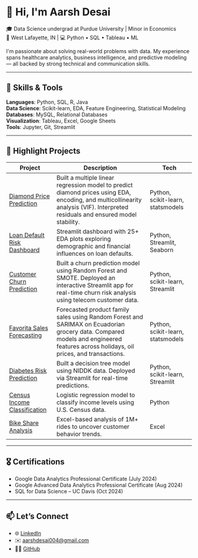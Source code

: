 # 👋 Hi, I'm Aarsh Desai

🎓 Data Science undergrad at Purdue University | Minor in Economics  
📍 West Lafayette, IN | 💻 Python • SQL • Tableau • ML  

I'm passionate about solving real-world problems with data. My experience spans healthcare analytics, business intelligence, and predictive modeling — all backed by strong technical and communication skills.

---

## 🔧 Skills & Tools
**Languages**: Python, SQL, R, Java  
**Data Science**: Scikit-learn, EDA, Feature Engineering, Statistical Modeling  
**Databases**: MySQL, Relational Databases  
**Visualization**: Tableau, Excel, Google Sheets  
**Tools**: Jupyter, Git, Streamlit

---

## 📁 Highlight Projects

| Project | Description | Tech |
|--------|-------------|------|
| [Diamond Price Prediction](https://github.com/aarshdesai-ds/diamond-price-prediction) | Built a multiple linear regression model to predict diamond prices using EDA, encoding, and multicollinearity analysis (VIF). Interpreted residuals and ensured model stability. | Python, scikit-learn, statsmodels |
| [Loan Default Risk Dashboard](https://github.com/aarshdesai-ds/loan-risk-dashboard) | Streamlit dashboard with 25+ EDA plots exploring demographic and financial influences on loan defaults. | Python, Streamlit, Seaborn |
| [Customer Churn Prediction](https://github.com/aarshdesai-ds/churn-prediction) | Built a churn prediction model using Random Forest and SMOTE. Deployed an interactive Streamlit app for real-time churn risk analysis using telecom customer data. | Python, scikit-learn, Streamlit |
| [Favorita Sales Forecasting](https://github.com/aarshdesai-ds/favorita-sales-forecasting) | Forecasted product family sales using Random Forest and SARIMAX on Ecuadorian grocery data. Compared models and engineered features across holidays, oil prices, and transactions. | Python, scikit-learn, statsmodels |
| [Diabetes Risk Prediction](https://github.com/aarshdesai-ds/diabetes-prediction) | Built a decision tree model using NIDDK data. Deployed via Streamlit for real-time predictions. | Python, scikit-learn, Streamlit |
| [Census Income Classification](https://github.com/aarshdesai-ds/census-income-logistic-regression) | Logistic regression model to classify income levels using U.S. Census data. | Python |
| [Bike Share Analysis](https://github.com/aarshdesai-ds/cyclistic-bike-usage-analysis) | Excel-based analysis of 1M+ rides to uncover customer behavior trends. | Excel |

---

## 🎖 Certifications
- Google Data Analytics Professional Certificate (July 2024)
- Google Advanced Data Analytics Professional Certificate (Aug 2024)
- SQL for Data Science – UC Davis (Oct 2024)

---

## 📫 Let’s Connect
- 🌐 [LinkedIn](https://www.linkedin.com/in/aarsh-desai-5953b0277/)
- ✉️ aarshdesai004@gmail.com
- 🧑‍💻 [GitHub](https://github.com/aarshdesai-ds)
